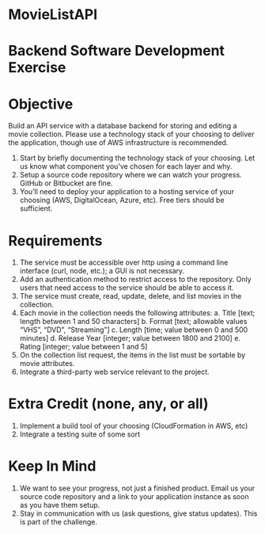 # MovieListAPI


# Backend Software Development Exercise
# Objective
Build an API service with a database backend for storing and editing a movie collection. Please
use a technology stack of your choosing to deliver the application, though use of AWS
infrastructure is recommended.
1. Start by briefly documenting the technology stack of your choosing. Let us know what
component you’ve chosen for each layer and why.
2. Setup a source code repository where we can watch your progress. GitHub or Bitbucket
are fine.
3. You’ll need to deploy your application to a hosting service of your choosing (AWS,
DigitalOcean, Azure, etc). Free tiers should be sufficient.
# Requirements
1. The service must be accessible over http using a command line interface (curl, node,
etc.); a GUI is not necessary.
2. Add an authentication method to restrict access to the repository. Only users that need
access to the service should be able to access it.
3. The service must create, read, update, delete, and list movies in the collection.
4. Each movie in the collection needs the following attributes:
a. Title [text; length between 1 and 50 characters]
b. Format [text; allowable values “VHS”, “DVD”, “Streaming”]
c. Length [time; value between 0 and 500 minutes]
d. Release Year [integer; value between 1800 and 2100]
e. Rating [integer; value between 1 and 5]
5. On the collection list request, the items in the list must be sortable by movie attributes.
6. Integrate a third-party web service relevant to the project.

# Extra Credit (none, any, or all)
1. Implement a build tool of your choosing (CloudFormation in AWS, etc)
2. Integrate a testing suite of some sort

# Keep In Mind
1. We want to see your progress, not just a finished product. Email us your source code
repository and a link to your application instance as soon as you have them setup.
2. Stay in communication with us (ask questions, give status updates). This is part of the
challenge.
